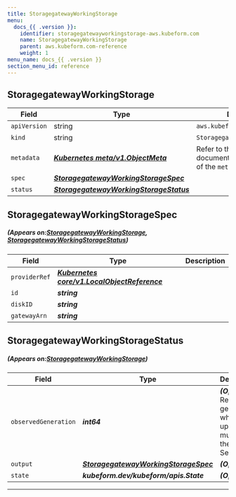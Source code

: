 ```yaml
---
title: StoragegatewayWorkingStorage
menu:
  docs_{{ .version }}:
    identifier: storagegatewayworkingstorage-aws.kubeform.com
    name: StoragegatewayWorkingStorage
    parent: aws.kubeform.com-reference
    weight: 1
menu_name: docs_{{ .version }}
section_menu_id: reference
---
```


## StoragegatewayWorkingStorage
| Field | Type | Description |
| ------ | ----- | ----------- |
| `apiVersion` | string | `aws.kubeform.com/v1alpha1` |
|    `kind` | string | `StoragegatewayWorkingStorage` |
| `metadata` | ***[Kubernetes meta/v1.ObjectMeta](https://kubernetes.io/docs/reference/generated/kubernetes-api/v1.13/#objectmeta-v1-meta)***|Refer to the Kubernetes API documentation for the fields of the `metadata` field.|
| `spec` | ***[StoragegatewayWorkingStorageSpec](#StoragegatewayWorkingStorageSpec)***||
| `status` | ***[StoragegatewayWorkingStorageStatus](#StoragegatewayWorkingStorageStatus)***||
## StoragegatewayWorkingStorageSpec
##### (Appears on:[StoragegatewayWorkingStorage](#StoragegatewayWorkingStorage), [StoragegatewayWorkingStorageStatus](#StoragegatewayWorkingStorageStatus))
| Field | Type | Description |
| ------ | ----- | ----------- |
| `providerRef` | ***[Kubernetes core/v1.LocalObjectReference](https://kubernetes.io/docs/reference/generated/kubernetes-api/v1.13/#localobjectreference-v1-core)***||
| `id` | ***string***||
| `diskID` | ***string***||
| `gatewayArn` | ***string***||
## StoragegatewayWorkingStorageStatus
##### (Appears on:[StoragegatewayWorkingStorage](#StoragegatewayWorkingStorage))
| Field | Type | Description |
| ------ | ----- | ----------- |
| `observedGeneration` | ***int64***| ***(Optional)*** Resource generation, which is updated on mutation by the API Server.|
| `output` | ***[StoragegatewayWorkingStorageSpec](#StoragegatewayWorkingStorageSpec)***| ***(Optional)*** |
| `state` | ***kubeform.dev/kubeform/apis.State***| ***(Optional)*** |
---
